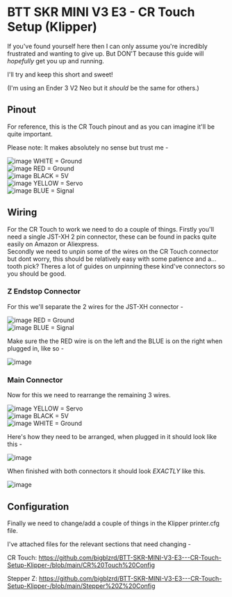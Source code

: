 # BTT SKR MINI V3 E3 - CR Touch Setup (Klipper)

If you've found yourself here then I can only assume you're incredibly frustrated and wanting to give up. But DON'T because this guide will *hopefully* get you up and running. 

I'll try and keep this short and sweet!

(I'm using an Ender 3 V2 Neo but it *should* be the same for others.)

## Pinout

For reference, this is the CR Touch pinout and as you can imagine it'll be quite important. 

Please note: It makes absolutely no sense but trust me - 

![image](https://github.com/bigblzrd/Test/assets/134751053/bdfc14af-ebee-4d91-804d-8f878976d260) WHITE = Ground  
![image](https://github.com/bigblzrd/Test/assets/134751053/ae81bf73-2e20-4853-910b-97768a0c0aa8) RED = Ground  
![image](https://github.com/bigblzrd/Test/assets/134751053/81d33615-8863-4045-9bef-6a150d0e4c70) BLACK = 5V  
![image](https://github.com/bigblzrd/Test/assets/134751053/99817f0d-75d4-4bd2-962d-2ec681b77b37) YELLOW = Servo  
![image](https://github.com/bigblzrd/Test/assets/134751053/aec8d95c-e2fb-4f8d-9b39-88514fd66363) BLUE = Signal  

## Wiring

For the CR Touch to work we need to do a couple of things. Firstly you'll need a single JST-XH 2 pin connector, these can be found in packs quite easily on Amazon or Aliexpress.  
Secondly we need to unpin some of the wires on the CR Touch connector but dont worry, this should be relatively easy with some patience and a... tooth pick? Theres a lot of guides on unpinning these kind've connectors so you should be good.

### Z Endstop Connector

For this we'll separate the 2 wires for the JST-XH connector -

![image](https://github.com/bigblzrd/Test/assets/134751053/ae81bf73-2e20-4853-910b-97768a0c0aa8) RED = Ground  
![image](https://github.com/bigblzrd/Test/assets/134751053/aec8d95c-e2fb-4f8d-9b39-88514fd66363) BLUE = Signal   

Make sure the the RED wire is on the left and the BLUE is on the right when plugged in, like so -

![image](https://github.com/bigblzrd/Test/assets/134751053/5906806f-da23-4877-9fde-4e0307c318fd)

### Main Connector

Now for this we need to rearrange the remaining 3 wires.

![image](https://github.com/bigblzrd/Test/assets/134751053/99817f0d-75d4-4bd2-962d-2ec681b77b37) YELLOW = Servo  
![image](https://github.com/bigblzrd/Test/assets/134751053/81d33615-8863-4045-9bef-6a150d0e4c70) BLACK = 5V  
![image](https://github.com/bigblzrd/Test/assets/134751053/bdfc14af-ebee-4d91-804d-8f878976d260) WHITE = Ground  

Here's how they need to be arranged, when plugged in it should look like this -

![image](https://github.com/bigblzrd/Test/assets/134751053/5817747a-3973-4325-8966-e3ab23d1e46c)

When finished with both connectors it should look *EXACTLY* like this.

![image](https://github.com/bigblzrd/Test/assets/134751053/b3f6b577-54ac-4a1a-b85a-5b16f2473a81)


## Configuration

Finally we need to change/add a couple of things in the Klipper printer.cfg file.  

  
I've attached files for the relevant sections that need changing - 

CR Touch:
https://github.com/bigblzrd/BTT-SKR-MINI-V3-E3---CR-Touch-Setup-Klipper-/blob/main/CR%20Touch%20Config  

Stepper Z:
https://github.com/bigblzrd/BTT-SKR-MINI-V3-E3---CR-Touch-Setup-Klipper-/blob/main/Stepper%20Z%20Config  

